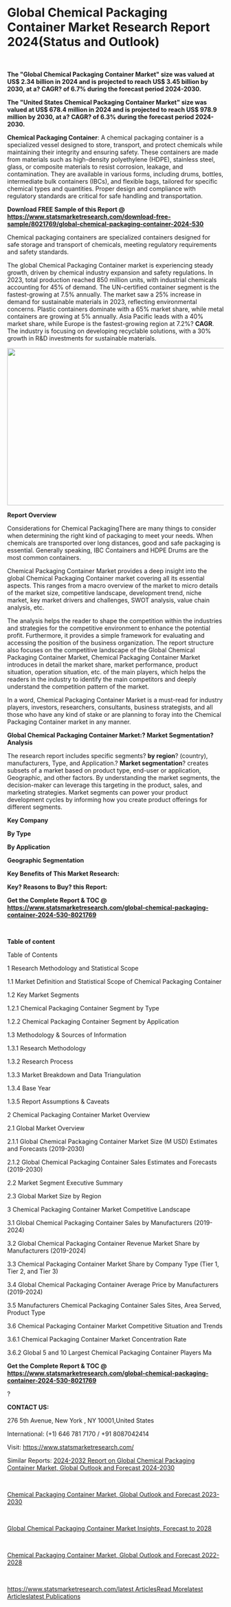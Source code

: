 <h1>Global Chemical Packaging Container Market Research Report 2024(Status and Outlook)</h1><br/><p><strong>The "Global Chemical Packaging Container Market" size was valued at US$ 2.34 billion in 2024 and is projected to reach US$ 3.45 billion by 2030, at a? <strong>CAGR</strong>? of 6.7% during the forecast period 2024-2030.</strong></p>
 
 
 
 <p><strong>The "United States Chemical Packaging Container Market" size was valued at US$ 678.4 million in 2024 and is projected to reach US$ 978.9 million by 2030, at a? <strong>CAGR</strong>? of 6.3% during the forecast period 2024-2030.</strong></p>
 
 
 
 <p><strong>Chemical Packaging Container</strong>: A chemical packaging container is a specialized vessel designed to store, transport, and protect chemicals while maintaining their integrity and ensuring safety. These containers are made from materials such as high-density polyethylene (HDPE), stainless steel, glass, or composite materials to resist corrosion, leakage, and contamination. They are available in various forms, including drums, bottles, intermediate bulk containers (IBCs), and flexible bags, tailored for specific chemical types and quantities. Proper design and compliance with regulatory standards are critical for safe handling and transportation.</p>
 
 
 
 <p><strong>Download FREE Sample of this Report @ <a href="https://www.statsmarketresearch.com/download-free-sample/8021769/global-chemical-packaging-container-2024-530">https://www.statsmarketresearch.com/download-free-sample/8021769/global-chemical-packaging-container-2024-530</a></strong></p>
 
 
 
 <p>Chemical packaging containers are specialized containers designed for safe storage and transport of chemicals, meeting regulatory requirements and safety standards.</p>
 
 
 
 <p>The global Chemical Packaging Container market is experiencing steady growth, driven by chemical industry expansion and safety regulations. In 2023, total production reached 850 million units, with industrial chemicals accounting for 45% of demand. The UN-certified container segment is the fastest-growing at 7.5% annually. The market saw a 25% increase in demand for sustainable materials in 2023, reflecting environmental concerns. Plastic containers dominate with a 65% market share, while metal containers are growing at 5% annually. Asia Pacific leads with a 40% market share, while Europe is the fastest-growing region at 7.2%? <strong><strong>CAGR</strong></strong>. The industry is focusing on developing recyclable solutions, with a 30% growth in R&D investments for sustainable materials.</p>
 
 
 
 <p><img alt="" src="https://www.24marketreports.com/assets/report-images/ChemicalPackagingContainerMarket.png" style="height:366px; width:731px" /></p>
 
 
 
 <p><strong>Report Overview</strong></p>
 
 
 
 <p>Considerations for Chemical PackagingThere are many things to consider when determining the right kind of packaging to meet your needs. When chemicals are transported over long distances, good and safe packaging is essential. Generally speaking, IBC Containers and HDPE Drums are the most common containers.</p>
 
 
 
 <p>Chemical Packaging Container Market provides a deep insight into the global Chemical Packaging Container market covering all its essential aspects. This ranges from a macro overview of the market to micro details of the market size, competitive landscape, development trend, niche market, key market drivers and challenges, SWOT analysis, value chain analysis, etc.</p>
 
 
 
 <p>The analysis helps the reader to shape the competition within the industries and strategies for the competitive environment to enhance the potential profit. Furthermore, it provides a simple framework for evaluating and accessing the position of the business organization. The report structure also focuses on the competitive landscape of the Global Chemical Packaging Container Market, Chemical Packaging Container Market introduces in detail the market share, market performance, product situation, operation situation, etc. of the main players, which helps the readers in the industry to identify the main competitors and deeply understand the competition pattern of the market.</p>
 
 
 
 <p>In a word, Chemical Packaging Container Market is a must-read for industry players, investors, researchers, consultants, business strategists, and all those who have any kind of stake or are planning to foray into the Chemical Packaging Container market in any manner.</p>
 
 
 
 <p><strong>Global Chemical Packaging Container Market:? Market Segmentation? Analysis</strong></p>
 
 
 
 <p>The research report includes specific segments? <strong>by region</strong>? (country), manufacturers, Type, and Application.? <strong>Market segmentation</strong>? creates subsets of a market based on product type, end-user or application, Geographic, and other factors. By understanding the market segments, the decision-maker can leverage this targeting in the product, sales, and marketing strategies. Market segments can power your product development cycles by informing how you create product offerings for different segments.</p>
 
 
 
 <p><strong>Key Company</strong></p>
 
 
 
 <p><strong>By Type</strong></p>
 
 
 
 <p><strong><strong>By Application</strong></strong></p>
 
 
 
 <p><strong>Geographic Segmentation</strong></p>
 
 
 
 <p><strong>Key Benefits of This Market Research:</strong></p>
 
 
 
 <p><strong>Key? <strong>Reasons to Buy</strong>? this Report:</strong></p>
 
 
 
 <div><b>Get the Complete Report & TOC @ <a href="https://www.statsmarketresearch.com/global-chemical-packaging-container-2024-530-8021769">https://www.statsmarketresearch.com/global-chemical-packaging-container-2024-530-8021769</a></b></div>
 
 
 
 <p><br />
 
 <b>Table of content</b></p>
 
 
 
 <p>Table of Contents<br />
 
 1 Research Methodology and Statistical Scope<br />
 
 1.1 Market Definition and Statistical Scope of Chemical Packaging Container<br />
 
 1.2 Key Market Segments<br />
 
 1.2.1 Chemical Packaging Container Segment by Type<br />
 
 1.2.2 Chemical Packaging Container Segment by Application<br />
 
 1.3 Methodology & Sources of Information<br />
 
 1.3.1 Research Methodology<br />
 
 1.3.2 Research Process<br />
 
 1.3.3 Market Breakdown and Data Triangulation<br />
 
 1.3.4 Base Year<br />
 
 1.3.5 Report Assumptions & Caveats<br />
 
 2 Chemical Packaging Container Market Overview<br />
 
 2.1 Global Market Overview<br />
 
 2.1.1 Global Chemical Packaging Container Market Size (M USD) Estimates and Forecasts (2019-2030)<br />
 
 2.1.2 Global Chemical Packaging Container Sales Estimates and Forecasts (2019-2030)<br />
 
 2.2 Market Segment Executive Summary<br />
 
 2.3 Global Market Size by Region<br />
 
 3 Chemical Packaging Container Market Competitive Landscape<br />
 
 3.1 Global Chemical Packaging Container Sales by Manufacturers (2019-2024)<br />
 
 3.2 Global Chemical Packaging Container Revenue Market Share by Manufacturers (2019-2024)<br />
 
 3.3 Chemical Packaging Container Market Share by Company Type (Tier 1, Tier 2, and Tier 3)<br />
 
 3.4 Global Chemical Packaging Container Average Price by Manufacturers (2019-2024)<br />
 
 3.5 Manufacturers Chemical Packaging Container Sales Sites, Area Served, Product Type<br />
 
 3.6 Chemical Packaging Container Market Competitive Situation and Trends<br />
 
 3.6.1 Chemical Packaging Container Market Concentration Rate<br />
 
 3.6.2 Global 5 and 10 Largest Chemical Packaging Container Players Ma</p>
 
 
 
 <div><b>Get the Complete Report & TOC @ <a href="https://www.statsmarketresearch.com/global-chemical-packaging-container-2024-530-8021769">https://www.statsmarketresearch.com/global-chemical-packaging-container-2024-530-8021769</a></b></div>
 
 
 
 <p>? </p>
 
 
 
 <p><b>CONTACT US:</b><br />
 
 276 5th Avenue, New York , NY 10001,United States<br />
 
 International: (+1) 646 781 7170 / +91 8087042414<br />
 
 Visit: <a href="https://www.statsmarketresearch.com/">https://www.statsmarketresearch.com/</a><br />
 
 Similar Reports: <a href="https://www.statsmarketresearch.com/global-chemical-packaging-container-2024-530-8021769">2024-2032 Report on Global Chemical Packaging Container Market, Global Outlook and Forecast 2024-2030</a><br />
 
 <br />
 
 <a href="https://www.statsmarketresearch.com/global-chemical-packaging-container-2024-530-8021769">Chemical Packaging Container Market, Global Outlook and Forecast 2023-2030</a><br />
 
 <br />
 
 <a href="https://www.statsmarketresearch.com/global-chemical-packaging-container-2024-530-8021769">Global Chemical Packaging Container Market Insights, Forecast to 2028</a><br />
 
 <br />
 
 <a href="https://www.statsmarketresearch.com/global-chemical-packaging-container-2024-530-8021769">Chemical Packaging Container Market, Global Outlook and Forecast 2022-2028</a><br />
 
 <br />
 
 <a href="https://gyeongbokgung.com">https://www.statsmarketresearch.com/</a><a href="https://hallyeomaritime.com">latest Articles</a><a href="https://jingwansa.com">Read More</a><a href="https://nguoiviet.jp/">latest Articles</a><a href="https://www.intelmarketresearch.com/">latest Publications</a></p>